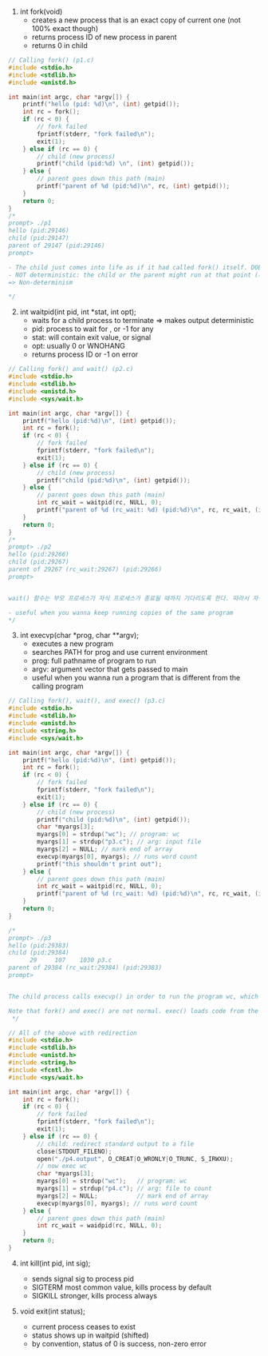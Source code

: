 1. int fork(void)
   - creates a new process that is an exact copy of current one (not 100% exact though)
   - returns process ID of new process in parent
   - returns 0 in child

```c
// Calling fork() (p1.c)
#include <stdio.h>
#include <stdlib.h>
#include <unistd.h>

int main(int argc, char *argv[]) {
    printf("hello (pid: %d)\n", (int) getpid());
    int rc = fork();
    if (rc < 0) {
        // fork failed
        fprintf(stderr, "fork failed\n");
        exit(1);
    } else if (rc == 0) {
        // child (new process)
        printf("child (pid:%d) \n", (int) getpid());
    } else {
        // parent goes down this path (main)
        printf("parent of %d (pid:%d)\n", rc, (int) getpid());
    }
    return 0;
}
/*
prompt> ./p1
hello (pid:29146)
child (pid:29147)
parent of 29147 (pid:29146)
prompt>

- The child just comes into life as if it had called fork() itself. DOES NOT start from main()
- NOT deterministic: the child or the parent might run at that point (자식이 먼저 실행될지, 부모가 먼저 실행될지 예측할 수 없다.)
=> Non-determinism

*/
```

2. int waitpid(int pid, int \*stat, int opt);
   - waits for a child process to terminate => makes output deterministic
   - pid: process to wait for , or -1 for any
   - stat: will contain exit value, or signal
   - opt: usually 0 or WNOHANG
   - returns process ID or -1 on error

```c
// Calling fork() and wait() (p2.c)
#include <stdio.h>
#include <stdlib.h>
#include <unistd.h>
#include <sys/wait.h>

int main(int argc, char *argv[]) {
    printf("hello (pid:%d)\n", (int) getpid());
    int rc = fork();
    if (rc < 0) {
        // fork failed
        fprintf(stderr, "fork failed\n");
        exit(1);
    } else if (rc == 0) {
        // child (new process)
        printf("child (pid:%d)\n", (int) getpid());
    } else {
        // parent goes down this path (main)
        int rc_wait = waitpid(rc, NULL, 0);
        printf("parent of %d (rc_wait: %d) (pid:%d)\n", rc, rc_wait, (int) getpid());
    }
    return 0;
}
/*
prompt> ./p2
hello (pid:29266)
child (pid:29267)
parent of 29267 (rc_wait:29267) (pid:29266)
prompt>


wait() 함수는 부모 프로세스가 자식 프로세스가 종료될 때까지 기다리도록 한다. 따라서 자식 프로세스가 먼저 실행되고 종료된 후에 부모 프로세스가 실행되도록 보장한다.

- useful when you wanna keep running copies of the same program
*/
```

3. int execvp(char \*prog, char \*\*argv);
   - executes a new program
   - searches PATH for prog and use current environment
   - prog: full pathname of program to run
   - argv: argument vector that gets passed to main
   - useful when you wanna run a program that is different from the calling program

```c
// Calling fork(), wait(), and exec() (p3.c)
#include <stdio.h>
#include <stdlib.h>
#include <unistd.h>
#include <string.h>
#include <sys/wait.h>

int main(int argc, char *argv[]) {
    printf("hello (pid:%d)\n", (int) getpid());
    int rc = fork();
    if (rc < 0) {
        // fork failed
        fprintf(stderr, "fork failed\n");
        exit(1);
    } else if (rc == 0) {
        // child (new process)
        printf("child (pid:%d)\n", (int) getpid());
        char *myargs[3];
        myargs[0] = strdup("wc"); // program: wc
        myargs[1] = strdup("p3.c"); // arg: input file
        myargs[2] = NULL; // mark end of array
        execvp(myargs[0], myargs); // runs word count
        printf("this shouldn't print out");
    } else {
        // parent goes down this path (main)
        int rc_wait = waitpid(rc, NULL, 0);
        printf("parent of %d (rc_wait: %d) (pid:%d)\n", rc, rc_wait, (int) getpid());
    }
    return 0;
}

/*
prompt> ./p3
hello (pid:29383)
child (pid:29384)
      29     107    1030 p3.c
parent of 29384 (rc_wait:29384) (pid:29383)
prompt>


The child process calls execvp() in order to run the program wc, which is the word counting program. In fact, it runs wc on the source file p3.c

Note that fork() and exec() are not normal. exec() loads code from the executable and overwrites its current code segment. Thus, it does not create a new process; rather, it transforms the currently running program (formerly p3) into a different running program (wc)
 */
```

```c
// All of the above with redirection
#include <stdio.h>
#include <stdlib.h>
#include <unistd.h>
#include <string.h>
#include <fcntl.h>
#include <sys/wait.h>

int main(int argc, char *argv[]) {
    int rc = fork();
    if (rc < 0) {
        // fork failed
        fprintf(stderr, "fork failed\n");
        exit(1);
    } else if (rc == 0) {
        // child: redirect standard output to a file
        close(STDOUT_FILENO);
        open("./p4.output", O_CREAT|O_WRONLY|O_TRUNC, S_IRWXU);
        // now exec wc
        char *myargs[3];
        myargs[0] = strdup("wc");   // program: wc
        myargs[1] = strdup("p4.c"); // arg: file to count
        myargs[2] = NULL;           // mark end of array
        execvp(myargs[0], myargs); // runs word count
    } else {
        // parent goes down this path (main)
        int rc_wait = waidpid(rc, NULL, 0);
    }
    return 0;
}
```

4. int kill(int pid, int sig);

   - sends signal sig to process pid
   - SIGTERM most common value, kills process by default
   - SIGKILL stronger, kills process always

5. void exit(int status);
   - current process ceases to exist
   - status shows up in waitpid (shifted)
   - by convention, status of 0 is success, non-zero error
